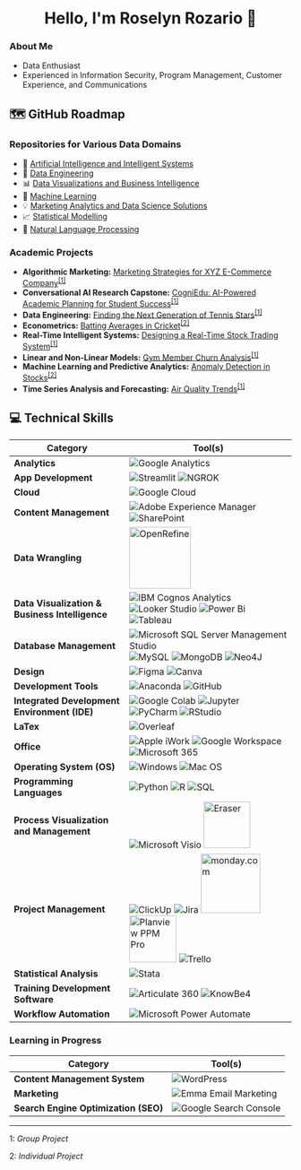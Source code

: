 <h1 align="center"> Hello, I'm Roselyn Rozario 👋 </h1>

<!-- About Me -->
### About Me
* Data Enthusiast
* Experienced in Information Security, Program Management, Customer Experience, and Communications

<!-- GitHub Roadmap -->
## 🗺️ GitHub Roadmap

<!-- Repositories for Various Data Domains -->
### Repositories for Various Data Domains
- 🧠 [Artificial Intelligence and Intelligent Systems](https://github.com/roselynrozario/Artificial-Intelligence-and-Intelligent-Systems)
- 🔧 [Data Engineering](https://github.com/roselynrozario/Data-Engineering)
- 📊 [Data Visualizations and Business Intelligence](https://github.com/roselynrozario/Data-Visualization-and-Business-Intelligence)
- 🤖 [Machine Learning](https://github.com/roselynrozario/Machine-Learning)
- 💡 [Marketing Analytics and Data Science Solutions](https://github.com/roselynrozario/Marketing-Analytics-and-Data-Science-Solutions)
- 📈 [Statistical Modelling](https://github.com/roselynrozario/Statistical-Modelling)
- 💬 [Natural Language Processing](https://github.com/roselynrozario/Natural-Language-Processing)

<!-- Academic Projects -->
### Academic Projects
- **Algorithmic Marketing:** [Marketing Strategies for XYZ E-Commerce Company](https://github.com/roselynrozario/E-Commerce-Marketing-Strategies)<sup><a href="#footnote1">[1]</a></sup>
- **Conversational AI Research Capstone:** [CogniEdu: AI-Powered Academic Planning for Student Success](https://github.com/roselynrozario/CogniEdu)<sup><a href="#footnote1">[1]</a></sup>
- **Data Engineering:** [Finding the Next Generation of Tennis Stars](https://github.com/roselynrozario/Next-Generation-of-Tennis-Stars)<sup><a href="#footnote1">[1]</a></sup>
- **Econometrics:** [Batting Averages in Cricket](https://github.com/roselynrozario/Batting-Averages-in-Cricket)<sup><a href="#footnote2">[2]</a></sup>
- **Real-Time Intelligent Systems:** [Designing a Real-Time Stock Trading System](https://github.com/roselynrozario/Real-Time-Stock-Trading-System)<sup><a href="#footnote1">[1]</a></sup>
- **Linear and Non-Linear Models:** [Gym Member Churn Analysis](https://github.com/roselynrozario/Gym-Membership-Churn-Analysis)<sup><a href="#footnote1">[1]</a></sup>
- **Machine Learning and Predictive Analytics:** [Anomaly Detection in Stocks](https://github.com/roselynrozario/Anomaly-Detection-in-Stocks)<sup><a href="#footnote2">[2]</a></sup>
- **Time Series Analysis and Forecasting:** [Air Quality Trends](https://github.com/roselynrozario/Air-Quality-Trends)<sup><a href="#footnote1">[1]</a></sup>

<!-- Technical Skills -->
## 💻 Technical Skills

| **Category**                        | **Tool(s)**                                                                                                                                                                                                                                                                                                                                                   |
| ----------------------------------- | ------------------------------------------------------------------------------------------------------------------------------------------------------------------------------------------------------------------------------------------------------------------------------------------------------------------------------------------------------------ |
| **Analytics**              | ![Google Analytics](https://img.shields.io/badge/Google%20Analytics-E37400?style=for-the-badge&logo=google%20analytics&logoColor=white) |  
| **App Development**                      | ![Streamlit](https://img.shields.io/badge/Streamlit-FF4B4B?style=for-the-badge&logo=Streamlit&logoColor=white) ![NGROK](https://img.shields.io/badge/ngrok-140648?style=for-the-badge&logo=Ngrok&logoColor=white)|
| **Cloud**                           | ![Google Cloud](https://img.shields.io/badge/Google_Cloud-4285F4?style=for-the-badge&logo=google-cloud&logoColor=white)                                                                                                                                                                                                                                       |
| **Content Management**       | ![Adobe Experience Manager](https://img.shields.io/badge/Adobe%20Experience%20Manager-FFFFFF?style=for-the-badge&logo=adobe&logoColor=FF0000&labelColor=white&color=white) ![SharePoint](https://img.shields.io/badge/Microsoft_SharePoint-0078D4?style=for-the-badge&logo=microsoft-sharepoint&logoColor=white)                                                                                                                                                                               |
| **Data Wrangling**                  | <img width="110" alt="OpenRefine" src="https://github.com/user-attachments/assets/33275e61-c9d7-4b60-80b2-f4996291fb44">                                                                                                                                                                                                                                      |
| **Data Visualization & Business Intelligence**     | ![IBM Cognos Analytics](https://img.shields.io/badge/IBM_Cognos_Analytics-1d5de2?style=for-the-badge&logo=Cognos&logoColor=black) ![Looker Studio](https://img.shields.io/badge/Looker_Studio-4285F4?style=for-the-badge&logo=Looker&logoColor=white) ![Power Bi](https://img.shields.io/badge/power_bi-F2C811?style=for-the-badge&logo=powerbi&logoColor=black) ![Tableau](https://img.shields.io/badge/Tableau-E97627?style=for-the-badge&logo=Tableau&logoColor=white)                                                                                                                                            |
| **Database Management**             | ![Microsoft SQL Server Management Studio](https://img.shields.io/badge/Microsoft%20SQL%20Server_Management_Studio-CC2927?style=for-the-badge&logo=microsoft%20sql%20server%20management%20studio&logoColor=white) ![MySQL](https://img.shields.io/badge/MySQL-005C84?style=for-the-badge&logo=mysql&logoColor=white) ![MongoDB](https://img.shields.io/badge/MongoDB-4EA94B?style=for-the-badge&logo=mongodb&logoColor=white) ![Neo4J](https://img.shields.io/badge/Neo4j-018bff?style=for-the-badge&logo=neo4j&logoColor=white)                                                  |
| **Design**             | ![Figma](https://img.shields.io/badge/Figma-F24E1E?style=for-the-badge&logo=figma&logoColor=white) ![Canva](https://img.shields.io/badge/Canva-%2300C4CC.svg?style=for-the-badge&logo=Canva&logoColor=white)                                              |
| **Development Tools**             | ![Anaconda](https://img.shields.io/badge/Anaconda-%2344A833.svg?style=for-the-badge&logo=anaconda&logoColor=white) ![GitHub](https://img.shields.io/badge/github-%23121011.svg?style=for-the-badge&logo=github&logoColor=white)                                              |
| **Integrated Development Environment (IDE)**                            | ![Google Colab](https://img.shields.io/badge/Colab-F9AB00?style=for-the-badge&logo=googlecolab&color=525252) ![Jupyter](https://img.shields.io/badge/Jupyter-F37626.svg?&style=for-the-badge&logo=Jupyter&logoColor=white) ![PyCharm](https://img.shields.io/badge/PyCharm-000000.svg?&style=for-the-badge&logo=PyCharm&logoColor=white) ![RStudio](https://img.shields.io/badge/RStudio-75AADB?style=for-the-badge&logo=RStudio&logoColor=white) | 
| **LaTex**           | ![Overleaf](https://img.shields.io/badge/Overleaf-47A141?style=for-the-badge&logo=Overleaf&logoColor=white)  |
| **Office** | ![Apple iWork](https://img.shields.io/badge/Apple%20iWork-FFFFFF?style=for-the-badge&logo=apple&logoColor=black) ![Google Workspace](https://img.shields.io/badge/Google_Workspace-4285F4?style=for-the-badge&logo=google&logoColor=white) ![Microsoft 365](https://img.shields.io/badge/Microsoft_365-D83B01?style=for-the-badge&logo=microsoft-365&logoColor=white) |
| **Operating System (OS)** | ![Windows](https://img.shields.io/badge/Windows-0078D6?style=for-the-badge&logo=windows&logoColor=white) ![Mac OS](https://img.shields.io/badge/mac%20os-000000?style=for-the-badge&logo=apple&logoColor=white) |
| **Programming Languages**           | ![Python](https://img.shields.io/badge/Python-FFD43B?style=for-the-badge&logo=python&logoColor=blue) ![R](https://img.shields.io/badge/R-276DC3?style=for-the-badge&logo=r&logoColor=white) ![SQL](https://img.shields.io/badge/SQL-39477F?style=for-the-badge&logo=SQL&logoColor=white)  |
| **Process Visualization and Management** | ![Microsoft Visio](https://img.shields.io/badge/Microsoft_Visio-3955A3?style=for-the-badge&logo=microsoft-visio&logoColor=white) <img width="83" alt="Eraser" src="https://github.com/user-attachments/assets/fa685bf1-901c-4dec-b78c-a1afe60d2ecb">                                                                                                           |
| **Project Management**              | ![ClickUp](https://img.shields.io/badge/ClickUp-%237B68EE?style=for-the-badge&logo=ClickUp&logoColor=white) ![Jira](https://img.shields.io/badge/jira-%230A0FFF.svg?style=for-the-badge&logo=jira&logoColor=white) <img width="106" alt="monday.com" src="https://github.com/user-attachments/assets/8a16a140-9b85-4e69-96a9-10ca530900f7"> <img width="84" alt="Planview PPM Pro" src="https://github.com/user-attachments/assets/0365ea7b-bc8c-40cf-bc69-e0907b3e455b"> ![Trello](https://img.shields.io/badge/Trello-%23026AA7.svg?style=for-the-badge&logo=Trello&logoColor=white)                         |  
| **Statistical Analysis**              | ![Stata](https://img.shields.io/badge/Stata-blue?style=for-the-badge&logo=Stata&logoColor=white) |  
| **Training Development Software**     | ![Articulate 360](https://img.shields.io/badge/Articulate_360-79ccf5?style=for-the-badge&logo=Articulate_360) ![KnowBe4](https://img.shields.io/badge/KnowBe4-F06723?style=for-the-badge&logo=KnowBe4)  |
| **Workflow Automation** | ![Microsoft Power Automate](https://img.shields.io/badge/Microsoft%20Power%20Automate-0066FF?style=for-the-badge&logo=Power%20Automate&logoColor=white) |

<!-- Learning in Progress -->
### Learning in Progress

| **Category**                        | **Tool(s)**                                                                                                                                                                                                                                                                                                                                                   |
| ----------------------------------- | ------------------------------------------------------------------------------------------------------------------------------------------------------------------------------------------------------------------------------------------------------------------------------------------------------------------------------------------------------------ |
| **Content Management System**       | ![WordPress](https://img.shields.io/badge/Wordpress-21759B?style=for-the-badge&logo=wordpress&logoColor=white) |
| **Marketing**              | ![Emma Email Marketing](https://img.shields.io/badge/Emma_Email_Marketing-black?style=for-the-badge&logo=Emma-Email-Marketing&logoColor=white) | 
| **Search Engine Optimization (SEO)**              | ![Google Search Console](https://img.shields.io/badge/Google_Search_Console-4285F4?style=for-the-badge&logo=google-search-console&logoColor=white) |


---
<!-- Footnotes -->

<a name="footnote1">1</a>: *Group Project*

<a name="footnote2">2</a>: *Individual Project*

